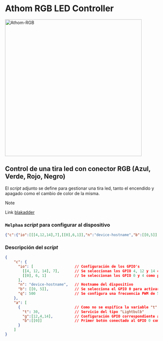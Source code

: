 # Athom RGB LED Controller

<img src="https://templates.blakadder.com/assets/device_images/athom_LS5050C-TAS.webp" alt="Athom-RGB" width="450"/>

## Control de una tira led con conector RGB (Azul, Verde, Rojo, Negro)

El _script_ adjunto se define para gestionar una tira led, tanto el encendido y apagado como el cambio de color de la misma.

> [!NOTE]
> Link [blakadder](https://templates.blakadder.com/athom_LS5050C-TAS.html)

### `Melphaa` _script_ para configurar al dispositivo

```json
{"c":{"io":[[[4,12,14],7],[[0],6,1]],"n":"device-hostname","b":[[0,5]],"q":500},"a":[{"t":30,"g":[12,4,14],"b":[[0]]}]}
```

### Descripción del _script_

```json
{
    "c": {
      "io": [                   // Configuración de los GPIO's
        [[4, 12, 14], 7],       // Se seleccionan los GPIO 4, 12 y 14 como pines de salida
        [[0], 6, 1]             // Se seleccionan los GPIO 0 y 4 como pines de entrada con la resistencia de pull-up interna habilitada y señal invertida
      ],
      "n": "device-hostname",   // Hostname del dispositivo
      "b": [[0, 5]],            // Se selecciona el GPIO 0 para activar el modo setup tras mantener pulsado el botón 8 segundos (opción 5)
      "q": 500                  // Se configura una frecuencia PWM de 500 Hz
    },
    "a": [
      {                         // Como no se espifica la variable "t" (tipo de servicio), se configura como un accesorio del tipo switch (valor por defecto)
        "t": 30,                // Servicio del tipo "Lightbulb"
        "g":[12,4,14],          // Configuración GPIO correspondiente al RGB
        "b":[[0]]               // Primer botón conectado al GPIO 0 como "pulsación simple"
      }
    ]
}
```
